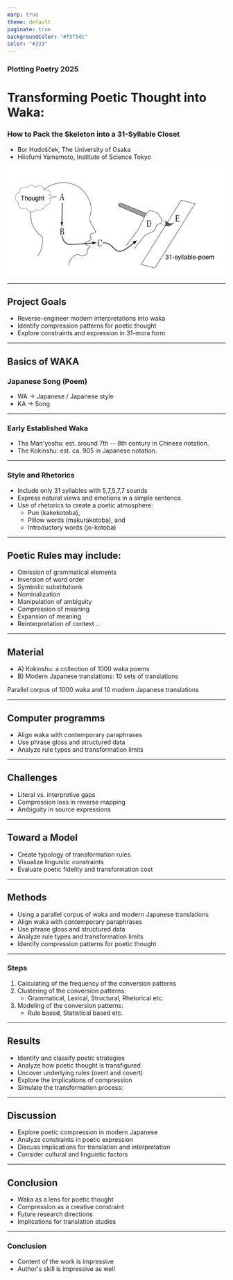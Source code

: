 ```yaml
---
marp: true
theme: default
paginate: true
backgroundColor: "#f5f5dc"
color: "#333"
---
```


### Plotting Poetry 2025

# <span class="red">Transforming Poetic Thought into Waka:</span>

### How to Pack the Skeleton into a 31-Syllable Closet

- Bor Hodošček, <span class="blue">The University of Osaka</span>
- Hilofumi Yamamoto, <span class="blue">Institute of Science Tokyo</span>

![thought2waka](./images/thought2waka01.png)

---

## Project Goals

- Reverse-engineer modern interpretations into waka
- Identify compression patterns for poetic thought
- Explore constraints and expression in 31-mora form

---

## Basics of WAKA

### **Japanese Song (Poem)**

- WA &rarr; Japanese / Japanese style
- KA &rarr; Song

---

### **Early Established Waka**

- The Man'yoshu: est. around 7th -- 8th century in Chinese notation.
- The Kokinshu: est. ca. 905 in Japanese notation.

---

### **Style and Rhetorics**

<!-- JPN_ONLY_START
- Only 31 syllables with 5,7,5,7,7 sounds
- JPN:自然や感情を簡潔に表現する特徴
- 掛詞、枕詞、序詞
JPN_ONLY_END -->

- Include only 31 syllables with 5,7,5,7,7 sounds
- Express natural views and emotions in a simple sentence.
- Use of rhetorics to create a poetic atmosphere:
  - Pun (kakekotoba),
  - Pillow words (makurakotoba), and
  - Introductory words (jo-kotoba)

---

## Poetic Rules may include:

- Omission of grammatical elements
- Inversion of word order
- Symbolic substitutionk
- Nominalization
- Manipulation of ambiguity
- Compression of meaning
- Expansion of meaning
- Reinterpretation of context
  ...

<!-- JPN_ONLY_START

\ifJPN
本研究の目的は、現代日本語訳を和歌の厳格な31音の形式に圧縮するために使用される詩的戦略を特定し、分類することである。
詩的思考が31音の厳格な構造に変形される過程を分析することで、そのような変換を可能にする根本的なルール（明示的および暗黙的）を明らかにしようとする。
これらのルールには、文法要素の省略、語順の逆転、象徴的な置換、名詞化、曖昧さの操作などが含まれる可能性がある。
\else
This study aims to identify and classify the poetic strategies used to compress expansive modern Japanese translations into the condensed form of waka poetry.
By analyzing how poetic thought is transfigured into the rigid structure of a 31-syllable tanka, we seek to uncover the underlying rules—both overt and covert—that make such transformation possible.
These rules may include omission of grammatical elements, inversion of word order, symbolic substitution, nominalization, and manipulation of ambiguity.
\fi

JPN_ONLY_END -->

---

## Material

- A) Kokinshu: a collection of 1000 waka poems
- B) Modern Japanese translations: 10 sets of translations

Parallel corpus of 1000 waka and 10 modern Japanese translations

---

## Computer programms

- Align waka with contemporary paraphrases
- Use phrase gloss and structured data
- Analyze rule types and transformation limits

---

## Challenges

- Literal vs. interpretive gaps
- Compression loss in reverse mapping
- Ambiguity in source expressions

---

## Toward a Model

- Create typology of transformation rules
- Visualize linguistic constraints
- Evaluate poetic fidelity and transformation cost

---

## Methods

- Using a parallel corpus of waka and modern Japanese translations
- Align waka with contemporary paraphrases
- Use phrase gloss and structured data
- Analyze rule types and transformation limits
- Identify compression patterns for poetic thought

---

### Steps

1. Calculating of the frequency of the conversion patterns
2. Clustering of the conversion patterns:
   - Grammatical, Lexical, Structural, Rhetorical etc.
3. Modeling of the conversion patterns:
   - Rule based, Statistical based etc.

<!-- JPN_ONLY_START
1. 高頻度の変換ルールをリストアップ
- 1000首×10訳 = 1万件 の現代語訳があるため、まず高頻度の変換パターンを抽出
  例: 「～してしまった」→「～にけり」が頻繁に出現するか？
- 形態素解析を用いて、文法変化のパターン を統計的に分析

2. 変換パターンのクラスタリング

- 文法変換（助詞の変更、動詞の時制変化）
- 語彙変換（現代語 → 和歌語彙）
- 構造変換（主語の省略、語順の変更）
- 修辞技法（掛詞、縁語、比喩など）

3. 変換ルールを機械学習でモデル化できるか検討

- ルールベースの変換モデル（決定木やルールマイニング）
- 統計的手法（n-gram分析で和歌に特徴的な表現を抽出）

JPN_ONLY_END -->

---

## Results

- Identify and classify poetic strategies
- Analyze how poetic thought is transfigured
- Uncover underlying rules (overt and covert)
- Explore the implications of compression
- Simulate the transformation process:

---

## Discussion

- Explore poetic compression in modern Japanese
- Analyze constraints in poetic expression
- Discuss implications for translation and interpretation
- Consider cultural and linguistic factors

---

## Conclusion

- Waka as a lens for poetic thought
- Compression as a creative constraint
- Future research directions
- Implications for translation studies

---

### Conclusion

- Content of the work is impressive
- Author's skill is impressive as well

<!-- JPN_ONLY_START
作品を通して、和歌は詩的思考のレンズとして機能し、圧縮は創造的な制約として機能することを示す。
作品の内容のすごさを感じるだけでなく、作者のすごさも感じることができる。
JPN_ONLY_END -->

